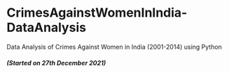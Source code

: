 # CrimesAgainstWomenInIndia-DataAnalysis
Data Analysis of Crimes Against Women in India (2001-2014) using Python 
##### (Started on 27th December 2021)
